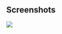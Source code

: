 
## Screenshots

<div >
    <kbd>
        <img src="https://user-images.githubusercontent.com/114015/125091614-925daf80-e09e-11eb-80f8-ae4830246f4a.png"/>
    </kbd>
</div>

